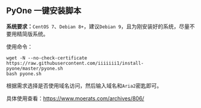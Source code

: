 PyOne 一键安装脚本
------------

**系统要求：**`CentOS 7`、`Debian 8+`，建议`Debian 9`，且为刚安装好的系统，尽量不要用精简版系统。

使用命令：

    wget -N --no-check-certificate https://raw.githubusercontent.com/iiiiiii1/install-pyone/master/pyone.sh
    bash pyone.sh

根据需求选择是否使用域名访问，然后输入域名和`Aria2`密匙即可。

具体使用查看：https://www.moerats.com/archives/806/

